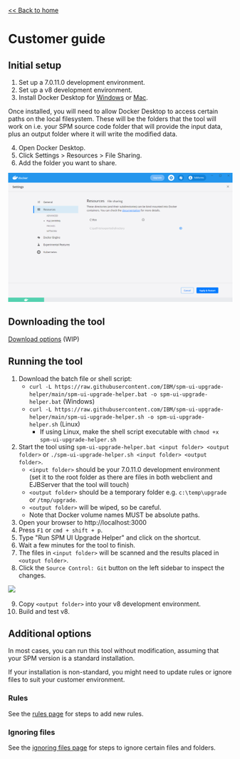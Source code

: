 [<< Back to home](index.md)

# Customer guide

## Initial setup

1. Set up a 7.0.11.0 development environment.
2. Set up a v8 development environment.
3. Install Docker Desktop for [Windows](https://docs.docker.com/docker-for-windows/install/) or [Mac](https://docs.docker.com/docker-for-mac/install/).

Once installed, you will need to allow Docker Desktop to access certain paths on the local filesystem. These will be the folders that the tool will work on i.e. your SPM source code folder that will provide the input data, plus an output folder where it will write the modified data.

4. Open Docker Desktop.
5. Click Settings > Resources > File Sharing.
6. Add the folder you want to share.

![1. Open Docker Desktop, 2. Click the Settings button then Resources then File Sharing, 3. Add the folder you want to share with the Docker container](images/docker-volume-sharing.png "Docker volume sharing screenshot")

## Downloading the tool

[Download options](temp_download_options.md) (WIP)

## Running the tool

1. Download the batch file or shell script:
    - `curl -L https://raw.githubusercontent.com/IBM/spm-ui-upgrade-helper/main/spm-ui-upgrade-helper.bat -o spm-ui-upgrade-helper.bat` (Windows)
    - `curl -L https://raw.githubusercontent.com/IBM/spm-ui-upgrade-helper/main/spm-ui-upgrade-helper.sh -o spm-ui-upgrade-helper.sh` (Linux)
        - If using Linux, make the shell script executable with `chmod +x spm-ui-upgrade-helper.sh`
2. Start the tool using `spm-ui-upgrade-helper.bat <input folder> <output folder>` or `./spm-ui-upgrade-helper.sh <input folder> <output folder>`.
    - `<input folder>` should be your 7.0.11.0 development environment (set it to the root folder as there are files in both webclient and EJBServer that the tool will touch)
    - `<output folder>` should be a temporary folder e.g. `c:\temp\upgrade` or `/tmp/upgrade`.
    - `<output folder>` will be wiped, so be careful.
    - Note that Docker volume names MUST be absolute paths.
3. Open your browser to http://localhost:3000
4. Press `F1` or `cmd + shift + p`.
5. Type "Run SPM UI Upgrade Helper" and click on the shortcut.
6. Wait a few minutes for the tool to finish.
7. The files in `<input folder>` will be scanned and the results placed in `<output folder>`.
8.  Click the `Source Control: Git` button on the left sidebar to inspect the changes.

<img style="text-align:center" src="images/upgrade-helper.gif" width="500">

9. Copy `<output folder>` into your v8 development environment.
10. Build and test v8.

## Additional options

In most cases, you can run this tool without modification, assuming that your SPM version is a standard installation.

If your installation is non-standard, you might need to update rules or ignore files to suit your customer environment.

### Rules

See the [rules page](customer/customer_rules.md) for steps to add new rules.

### Ignoring files

See the [ignoring files page](customer/customer_ignores.md) for steps to ignore certain files and folders.
